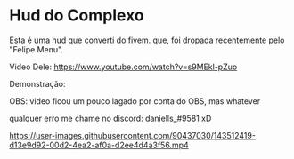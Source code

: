 <h1>Hud do Complexo</h1>

Esta é uma hud que converti do fivem. que, foi dropada recentemente pelo "Felipe Menu".

Video Dele: https://www.youtube.com/watch?v=s9MEkl-pZuo

Demonstração:

OBS: video ficou um pouco lagado por conta do OBS, mas whatever

qualquer erro me chame no discord: daniells_#9581 xD

https://user-images.githubusercontent.com/90437030/143512419-d13e9d92-00d2-4ea2-af0a-d2ee4d4a3f56.mp4

